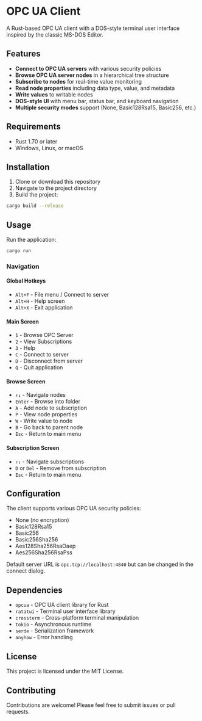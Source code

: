 # OPC UA Client

A Rust-based OPC UA client with a DOS-style terminal user interface inspired by the classic MS-DOS Editor.

## Features

- **Connect to OPC UA servers** with various security policies
- **Browse OPC UA server nodes** in a hierarchical tree structure
- **Subscribe to nodes** for real-time value monitoring
- **Read node properties** including data type, value, and metadata
- **Write values** to writable nodes
- **DOS-style UI** with menu bar, status bar, and keyboard navigation
- **Multiple security modes** support (None, Basic128Rsa15, Basic256, etc.)

## Requirements

- Rust 1.70 or later
- Windows, Linux, or macOS

## Installation

1. Clone or download this repository
2. Navigate to the project directory
3. Build the project:

```bash
cargo build --release
```

## Usage

Run the application:

```bash
cargo run
```

### Navigation

#### Global Hotkeys
- `Alt+F` - File menu / Connect to server
- `Alt+H` - Help screen
- `Alt+X` - Exit application

#### Main Screen
- `1` - Browse OPC Server
- `2` - View Subscriptions
- `3` - Help
- `C` - Connect to server
- `D` - Disconnect from server
- `Q` - Quit application

#### Browse Screen
- `↑↓` - Navigate nodes
- `Enter` - Browse into folder
- `A` - Add node to subscription
- `P` - View node properties
- `W` - Write value to node
- `B` - Go back to parent node
- `Esc` - Return to main menu

#### Subscription Screen
- `↑↓` - Navigate subscriptions
- `D` or `Del` - Remove from subscription
- `Esc` - Return to main menu

## Configuration

The client supports various OPC UA security policies:
- None (no encryption)
- Basic128Rsa15
- Basic256
- Basic256Sha256
- Aes128Sha256RsaOaep
- Aes256Sha256RsaPss

Default server URL is `opc.tcp://localhost:4840` but can be changed in the connect dialog.

## Dependencies

- `opcua` - OPC UA client library for Rust
- `ratatui` - Terminal user interface library
- `crossterm` - Cross-platform terminal manipulation
- `tokio` - Asynchronous runtime
- `serde` - Serialization framework
- `anyhow` - Error handling

## License

This project is licensed under the MIT License.

## Contributing

Contributions are welcome! Please feel free to submit issues or pull requests.
